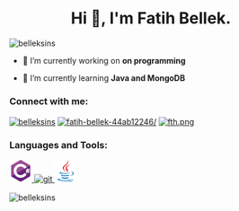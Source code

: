 <h1 align="center">Hi 👋, I'm Fatih Bellek.</h1>
<p align="left"> <img src="https://komarev.com/ghpvc/?username=belleksins&label=Profile%20views&color=0e75b6&style=flat" alt="belleksins" /> </p>

- 🔭 I’m currently working on **on programming**

- 🌱 I’m currently learning **Java and MongoDB**

<h3 align="left">Connect with me:</h3>
<p align="left">
<a href="https://twitter.com/belleksins" target="blank"><img align="center" src="https://raw.githubusercontent.com/rahuldkjain/github-profile-readme-generator/master/src/images/icons/Social/twitter.svg" alt="belleksins" height="30" width="40" /></a>
<a href="https://linkedin.com/in/fatih-bellek-44ab12246/" target="blank"><img align="center" src="https://raw.githubusercontent.com/rahuldkjain/github-profile-readme-generator/master/src/images/icons/Social/linked-in-alt.svg" alt="fatih-bellek-44ab12246/" height="30" width="40" /></a>
<a href="https://instagram.com/fth.png" target="blank"><img align="center" src="https://raw.githubusercontent.com/rahuldkjain/github-profile-readme-generator/master/src/images/icons/Social/instagram.svg" alt="fth.png" height="30" width="40" /></a>
</p>

<h3 align="left">Languages and Tools:</h3>
<p align="left"> <a href="https://www.w3schools.com/cs/" target="_blank" rel="noreferrer"> <img src="https://raw.githubusercontent.com/devicons/devicon/master/icons/csharp/csharp-original.svg" alt="csharp" width="40" height="40"/> </a> <a href="https://git-scm.com/" target="_blank" rel="noreferrer"> <img src="https://www.vectorlogo.zone/logos/git-scm/git-scm-icon.svg" alt="git" width="40" height="40"/> </a> <a href="https://www.java.com" target="_blank" rel="noreferrer"> <img src="https://raw.githubusercontent.com/devicons/devicon/master/icons/java/java-original.svg" alt="java" width="40" height="40"/> </a> </p>

<p><img align="center" src="https://github-readme-streak-stats.herokuapp.com/?user=belleksins&theme=dark" alt="belleksins" /></p>

